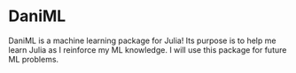 <h1>DaniML</h1>
<p>DaniML is a machine learning package for Julia! Its purpose is to help me learn Julia as I reinforce my ML knowledge. I will use this package for future ML problems.</p>
